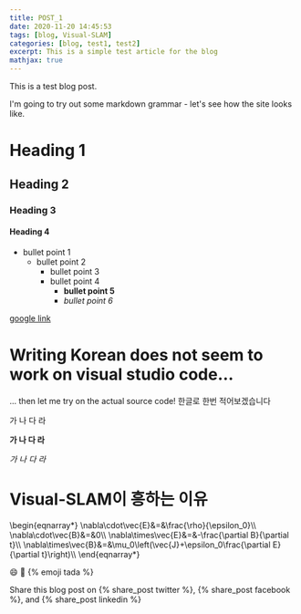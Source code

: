 ```yaml
---
title: POST_1
date: 2020-11-20 14:45:53
tags: [blog, Visual-SLAM]
categories: [blog, test1, test2]
excerpt: This is a simple test article for the blog
mathjax: true
---
```


This is a test blog post.

I'm going to try out some markdown grammar - let's see how the site looks like.

# Heading 1

## Heading 2

### Heading 3

#### Heading 4

- bullet point 1
   - bullet point 2
      - bullet point 3
      - bullet point 4
         - **bullet point 5**
         - *bullet point 6*

[google link](https://google.com)


# Writing Korean does not seem to work on visual studio code...
... then let me try on the actual source code!
한글로 한번 적어보겠습니다

가 나 다 라 

**가 나 다 라**

*가 나 다 라*

# Visual-SLAM이 흥하는 이유

\begin{eqnarray\*}
\nabla\cdot\vec{E}&=&\frac{\rho}{\epsilon_0}\\\\
\nabla\cdot\vec{B}&=&0\\\\
\nabla\times\vec{E}&=&-\frac{\partial B}{\partial t}\\\\
\nabla\times\vec{B}&=&\mu_0\left(\vec{J}+\epsilon_0\frac{\partial E}{\partial t}\right)\\\\
\end{eqnarray\*}

:smile:
:tada:
{% emoji tada %}

Share this blog post on {% share_post twitter %}, {% share_post facebook %}, and {% share_post linkedin %}